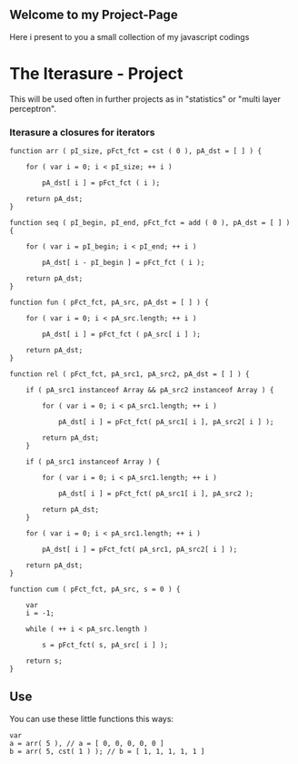 ## Welcome to my Project-Page

Here i present to you a small collection of my javascript codings

# The Iterasure - Project

This will be used often in further projects as in "statistics" or "multi layer perceptron".

### Iterasure a closures for iterators


```
function arr ( pI_size, pFct_fct = cst ( 0 ), pA_dst = [ ] ) {

	for ( var i = 0; i < pI_size; ++ i )

		pA_dst[ i ] = pFct_fct ( i );

	return pA_dst;
}

function seq ( pI_begin, pI_end, pFct_fct = add ( 0 ), pA_dst = [ ] ) {

	for ( var i = pI_begin; i < pI_end; ++ i )

		pA_dst[ i - pI_begin ] = pFct_fct ( i );

	return pA_dst;
}

function fun ( pFct_fct, pA_src, pA_dst = [ ] ) {

	for ( var i = 0; i < pA_src.length; ++ i )

		pA_dst[ i ] = pFct_fct ( pA_src[ i ] );

	return pA_dst;
}

function rel ( pFct_fct, pA_src1, pA_src2, pA_dst = [ ] ) {

	if ( pA_src1 instanceof Array && pA_src2 instanceof Array ) {

		for ( var i = 0; i < pA_src1.length; ++ i )

			pA_dst[ i ] = pFct_fct( pA_src1[ i ], pA_src2[ i ] );

		return pA_dst;
	}

	if ( pA_src1 instanceof Array ) {

		for ( var i = 0; i < pA_src1.length; ++ i )

			pA_dst[ i ] = pFct_fct( pA_src1[ i ], pA_src2 );

		return pA_dst;
	}

	for ( var i = 0; i < pA_src1.length; ++ i )

		pA_dst[ i ] = pFct_fct( pA_src1, pA_src2[ i ] );

	return pA_dst;
}

function cum ( pFct_fct, pA_src, s = 0 ) {

	var
	i = -1;

	while ( ++ i < pA_src.length )

		s = pFct_fct( s, pA_src[ i ] );

	return s;
}
```
## Use
You can use these little functions this ways:
```
var
a = arr( 5 ), // a = [ 0, 0, 0, 0, 0 ]
b = arr( 5, cst( 1 ) ); // b = [ 1, 1, 1, 1, 1 ]
```
